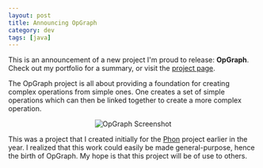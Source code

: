 ```yaml
---           
layout: post
title: Announcing OpGraph
category: dev
tags: [java]
---
```

This is an announcement of a new project I'm proud to release: __OpGraph__.
Check out my portfolio for a summary, or visit the [project page](http://thegedge.github.com/opgraph).

The OpGraph project is all about providing a foundation for creating complex
operations from simple ones. One creates a set of simple operations which can
then be linked together to create a more complex operation.

<p style="text-align: center;">
<img src="{{ site.production_url }}assets/img/portfolio/opgraph/opgraph.png" alt="OpGraph Screenshot"/>
</p>

This was a project that I created initially for the [Phon](http://phon.ling.mun.ca)
project earlier in the year. I realized that this work could easily be made
general-purpose, hence the birth of OpGraph. My hope is that this project will
be of use to others.
